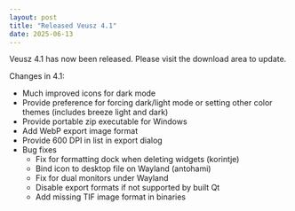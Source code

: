 ```yaml
---
layout: post
title: "Released Veusz 4.1"
date: 2025-06-13
---
```


Veusz 4.1 has now been released. Please visit the download area to update.

Changes in 4.1:
  * Much improved icons for dark mode
  * Provide preference for forcing dark/light mode or setting other color themes (includes breeze light and dark)
  * Provide portable zip executable for Windows
  * Add WebP export image format
  * Provide 600 DPI in list in export dialog
  * Bug fixes
     * Fix for formatting dock when deleting widgets (korintje)
     * Bind icon to desktop file on Wayland (antohami)
     * Fix for dual monitors under Wayland
     * Disable export formats if not supported by built Qt
     * Add missing TIF image format in binaries
